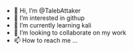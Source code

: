 - 👋 Hi, I’m @TalebAttaker
- 👀 I’m interested in githup
- 🌱 I’m currently learning kali
- 💞️ I’m looking to collaborate on my work
- 📫 How to reach me ...

<!---
TalebAttaker/TalebAttaker is a ✨ special ✨ repository because its `README.md` (this file) appears on your GitHub profile.
You can click the Preview link to take a look at your changes.
--->
